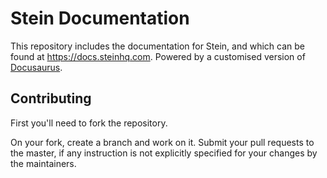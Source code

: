 # Stein Documentation

This repository includes the documentation for Stein, and which can be found at https://docs.steinhq.com. Powered by a customised version of [Docusaurus](https://docusaurus.io).

## Contributing

First you'll need to fork the repository.

On your fork, create a branch and work on it. Submit your pull requests to the master, if any instruction is not explicitly specified for your changes by the maintainers.
